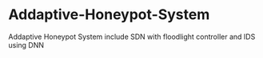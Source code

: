 # Addaptive-Honeypot-System
Addaptive Honeypot System include SDN with floodlight controller and IDS using DNN

   
